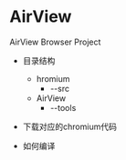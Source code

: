 AirView
=======

AirView Browser Project

* 目录结构
  * hromium
     * --src
  * AirView
    * --tools

* 下载对应的chromium代码
* 如何编译
